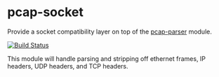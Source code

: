 # pcap-socket

Provide a socket compatibility layer on top of the [pcap-parser][] module.

[![Build Status](https://travis-ci.org/wanderview/node-pcap-socket.png)](https://travis-ci.org/wanderview/node-pcap-socket)

This module will handle parsing and stripping off ethernet frames, IP
headers, UDP headers, and TCP headers.

[pcap-parser]: http://www.github.com/nearinfinity/node-pcap-parser
